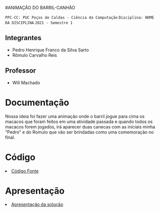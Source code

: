 #ANIMAÇÃO DO BARRIL-CANHÃO

`PPC-CC: PUC Poços de Caldas - Ciência da Computação`
`Disciplina: NOME DA DISCIPLINA`
`2021 - Semestre 1`

## Integrantes

- Pedro Henrique Franco da Silva Sarto
- Rômulo Carvalho Reis

## Professor

- Will Machado

# Documentação

Nossa ideia foi fazer uma animação onde o barril jogue para cima os macacos que foram feitos em uma atividade passada e quando todos os macacos forem jogados, irá aparecer duas canecas com as iniciais minha "Pedro" e do Romulo que vão ser brindadas como uma comemoração no final.

# Código

<li><a href="src/README.md"> Código Fonte</a></li>

# Apresentação

<li><a href="presentation/README.md"> Apresentação da solução</a></li>

